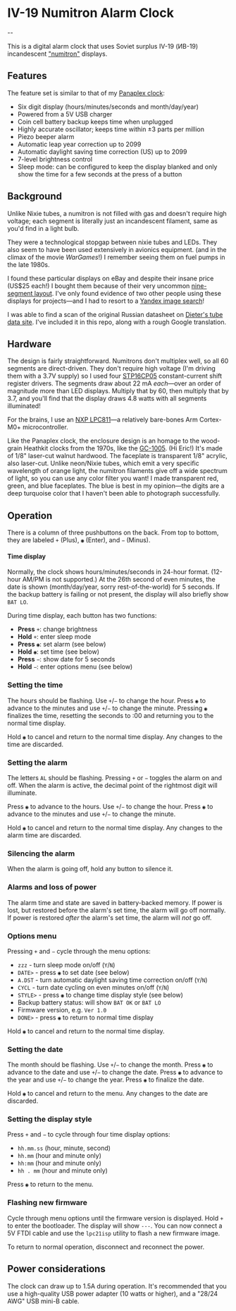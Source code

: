 # IV-19 Numitron Alarm Clock

--

This is a digital alarm clock that uses Soviet surplus IV-19 (ИВ-19) incandescent ["numitron"](http://www.decadecounter.com/vta/tubepage.php?item=10) displays. 


## Features

The feature set is similar to that of my [Panaplex clock](https://github.com/74hc595/Panaplex-Clock):

- Six digit display (hours/minutes/seconds and month/day/year)
- Powered from a 5V USB charger
- Coin cell battery backup keeps time when unplugged
- Highly accurate oscillator; keeps time within ±3 parts per million
- Piezo beeper alarm
- Automatic leap year correction up to 2099
- Automatic daylight saving time correction (US) up to 2099
- 7-level brightness control
- Sleep mode: can be configured to keep the display blanked and only show the time for a few seconds at the press of a button


## Background

Unlike Nixie tubes, a numitron is not filled with gas and doesn't require high voltage; each segment is literally just an incandescent filament, same as you'd find in a light bulb.

They were a technological stopgap between nixie tubes and LEDs. They also seem to have been used extensively in avionics equipment. (and in the climax of the movie _WarGames_!) I remember seeing them on fuel pumps in the late 1980s.

I found these particular displays on eBay and despite their insane price (US$25 each!) I bought them because of their very uncommon [nine-segment layout](https://en.wikipedia.org/wiki/Nine-segment_display). I've only found evidence of two other people using these displays for projects—and I had to resort to a [Yandex image search](https://yandex.ru/images/search?text=ИВ-20)!

I was able to find a scan of the original Russian datasheet on [Dieter's tube data site](http://www.tube-tester.com/sites/nixie/dat_arch.htm). I've included it in this repo, along with a rough Google translation.


## Hardware

The design is fairly straightforward. Numitrons don't multiplex well, so all 60 segments are direct-driven. They don't require high voltage (I'm driving them with a 3.7V supply) so I used four [STP16CP05](https://www.mouser.com/ProductDetail/STMicroelectronics/STP16CP05MTR/?qs=sGAEpiMZZMvsUbCbgzcXuExUir1Co9YI) constant-current shift register drivers. The segments draw about 22 mA _each_—over an order of magnitude more than LED displays. Multiply that by 60, then multiply that by 3.7, and you'll find that the display draws 4.8 watts with all segments illuminated!

For the brains, I use an [NXP LPC811](https://www.nxp.com/products/processors-and-microcontrollers/arm-based-processors-and-mcus/lpc-cortex-m-mcus/lpc800-series-cortex-m0-plus-mcus/low-cost-microcontrollers-mcus-based-on-arm-cortex-m0-plus-cores:LPC81X_LPC83X)—a relatively bare-bones Arm Cortex-M0+ microcontroller.

Like the Panaplex clock, the enclosure design is an homage to the wood-grain Heathkit clocks from the 1970s, like the [GC-1005](http://tubetime.us/index.php/2012/04/). (Hi Eric!) It's made of 1/8" laser-cut walnut hardwood. The faceplate is transparent 1/8" acrylic, also laser-cut. Unlike neon/Nixie tubes, which emit a very specific wavelength of orange light, the numitron filaments give off a wide spectrum of light, so you can use any color filter you want! I made transparent red, green, and blue faceplates. The blue is best in my opinion—the digits are a deep turquoise color that I haven't been able to photograph successfully.


## Operation

There is a column of three pushbuttons on the back. From top to bottom, they are labeled `+` (Plus), `◉` (Enter), and `−` (Minus).


#### Time display

Normally, the clock shows hours/minutes/seconds in 24-hour format. (12-hour AM/PM is not supported.) At the 26th second of even minutes, the date is shown (month/day/year, sorry rest-of-the-world) for 5 seconds. If the backup battery is failing or not present, the display will also briefly show `BAT LO`.

During time display, each button has two functions:

- **Press** `+`: change brightness
- **Hold** `+`: enter sleep mode
- **Press** `◉`: set alarm (see below)
- **Hold** `◉`: set time (see below)
- **Press** `−`: show date for 5 seconds
- **Hold** `−`: enter options menu (see below)


### Setting the time

The hours should be flashing. Use `+`/`−` to change the hour. Press `◉` to advance to the minutes and use `+`/`−` to change the minute. Pressing `◉` finalizes the time, resetting the seconds to :00 and returning you to the normal time display.

Hold `◉` to cancel and return to the normal time display. Any changes to the time are discarded.


### Setting the alarm

The letters `AL` should be flashing. Pressing `+` or `−` toggles the alarm on and off. When the alarm is active, the decimal point of the rightmost digit will illuminate.

Press `◉` to advance to the hours. Use `+`/`−` to change the hour. Press `◉` to advance to the minutes and use `+`/`−` to change the minute.

Hold `◉` to cancel and return to the normal time display. Any changes to the alarm time are discarded.


### Silencing the alarm

When the alarm is going off, hold any button to silence it.


### Alarms and loss of power

The alarm time and state are saved in battery-backed memory. If power is lost, but restored before the alarm's set time, the alarm will go off normally. If power is restored _after_ the alarm's set time, the alarm will _not_ go off.


### Options menu

Pressing `+` and `−` cycle through the menu options:

- `zzz` - turn sleep mode on/off (`Y`/`N`)
- `DATE>` - press `◉` to set date (see below)
- `A.DST` - turn automatic daylight saving time correction on/off (`Y`/`N`)
- `CYCL` - turn date cycling on even minutes on/off (`Y`/`N`)
- `STYLE>` - press `◉` to change time display style (see below)
- Backup battery status: will show `BAT OK` or `BAT LO`
- Firmware version, e.g. `Ver 1.0`
- `DONE>` - press `◉` to return to normal time display

Hold `◉` to cancel and return to the normal time display.


### Setting the date

The month should be flashing. Use `+`/`−` to change the month. Press `◉` to advance to the date and use `+`/`−` to change the date. Press `◉` to advance to the year and use `+`/`−` to change the year. Press `◉` to finalize the date.

Hold `◉` to cancel and return to the menu. Any changes to the date are discarded.


### Setting the display style

Press `+` and `−` to cycle through four time display options:

- `hh.mm.ss` (hour, minute, second)
- `hh.mm` (hour and minute only)
- `hh:mm` (hour and minute only)
- `hh . mm` (hour and minute only)

Press `◉` to return to the menu.


### Flashing new firmware

Cycle through menu options until the firmware version is displayed. Hold `+` to enter the bootloader. The display will show `---`. You can now connect a 5V FTDI cable and use the `lpc21isp` utility to flash a new firmware image.

To return to normal operation, disconnect and reconnect the power.


## Power considerations

The clock can draw up to 1.5A during operation. It's recommended that you use a high-quality USB power adapter (10 watts or higher), and a "28/24 AWG" USB mini-B cable.